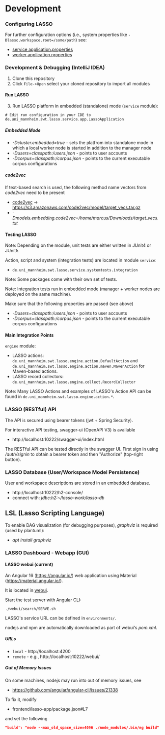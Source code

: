 # Development


### Configuring LASSO

For further configuration options (i.e., system properties like `-Dlasso.workspace.root=/some/path`) see:
* [service application.properties](..%2Fservice%2Fsrc%2Fmain%2Fresources%2Fapplication.properties)
* [worker application.properties](..%2Fworker%2Fsrc%2Fmain%2Fresources%2Fapplication.properties)

### Development & Debugging (IntelliJ IDEA)

1. Clone this repository
2. Click `File->Open` select your cloned repository to import all modules

#### Run LASSO

3. Run LASSO platform in embedded (standalone) mode (`service` module):

```
# Edit run configuration in your IDE to
de.uni_mannheim.swt.lasso.service.app.LassoApplication
```

##### Embedded Mode

* _-Dcluster.embedded=true_ - sets the platfrom into standalone mode in which a local worker node is started in addition to the manager node
* _-Dusers=classpath:/users.json_ - points to user accounts
* _-Dcorpus=classpath:/corpus.json_ - points to the current executable corpus configurations

##### code2vec

If text-based search is used, the following method name vectors from _code2vec_ need to be present

* [code2vec](https://github.com/tech-srl/code2vec) -> https://s3.amazonaws.com/code2vec/model/target_vecs.tar.gz
* _-Dmodels.embedding.code2vec=/home/marcus/Downloads/target_vecs.txt_

#### Testing LASSO

Note: Depending on the module, unit tests are either written in JUnit4 or JUnit5.

Action, script and system (integration tests) are located in module `service`:

* `de.uni_mannheim.swt.lasso.service.systemtests.integration`

Note: Some packages come with their own set of tests.

Note: Integration tests run in embedded mode (manager + worker nodes are deployed on the same machine).

Make sure that the following properties are passed (see above)

* _-Dusers=classpath:/users.json_ - points to user accounts
* _-Dcorpus=classpath:/corpus.json_ - points to the current executable corpus configurations


#### Main Integration Points

`engine` module:

* LASSO actions: `de.uni_mannheim.swt.lasso.engine.action.DefaultAction` and `de.uni_mannheim.swt.lasso.engine.action.maven.MavenAction` for Maven-based actions.
* LASSO record collectors: `de.uni_mannheim.swt.lasso.engine.collect.RecordCollector`

Note: Many LASSO Actions and examples of LASSO's Action API can be found in `de.uni_mannheim.swt.lasso.engine.action.*`.

### LASSO (RESTful) API

The API is secured using bearer tokens (jwt + Spring Security).

For interactive API testing, swagger-ui (OpenAPI V3) is available

* http://localhost:10222/swagger-ui/index.html

The RESTful API can be tested directly in the swagger UI. First sign in using _/auth/signin_ to obtain a bearer token and then "Authorize" (top-right button).

### LASSO Database (User/Workspace Model Persistence)

User and workspace descriptions are stored in an embedded database.

* http://localhost:10222/h2-console/
* connect with: _jdbc:h2:~/lasso-work/lasso-db_

## LSL (Lasso Scripting Language)

To enable DAG visualization (for debugging purposes), _graphviz_ is required (used by plantuml):

* _apt install graphviz_

### LASSO Dashboard - Webapp (GUI)

#### LASSO webui (current)

An Angular 16 (https://angular.io/) web application using Material (https://material.angular.io/).

It is located in [webui](..%2Fwebui).

Start the test server with Angular CLI:

```
./webui/search/SERVE.sh
```

LASSO's service URL can be defined in `environments/`.

nodejs and npm are automatically downloaded as part of webui's _pom.xml_.

##### URLs

* `local` - http://localhost:4200
* `remote` - e.g., http://localhost:10222/webui/

##### Out of Memory Issues

On some machines, nodejs may run into out of memory issues, see

* https://github.com/angular/angular-cli/issues/21338

To fix it, modify

* frontend/lasso-app/package.json#L7

and set the following

```json
"build": "node --max_old_space_size=4096 ./node_modules/.bin/ng build"
```